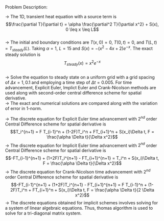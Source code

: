 Problem Description:  

-> The 1D, transient heat equation with a source term is  
$$\frac{\partial T}{\partial t} = \alpha \frac{\partial^2 T}{\partial x^2} + S(x), 0 \leq x \leq L$$  
-> The initial and boundary conditions are $T(x,0) = 0$, $T(0,t) = 0$, and $T(L,t)=T_{steady}(L)$. Taking $\alpha = 1$, $L=15$ and $S(x) = -(x^2-4x +2) e^{-x}$. The exact steady solution is  
$$T_{steady}(x) = x^2 e^{-x}$$  
-> Solve the equation to steady state on a uniform grid with a grid spacing of $\Delta x = 1,0.1$ and employing a time step of $\Delta t =  0.005$. For time advancement, Explicit Euler, Implict Euler and Crank-Nicolson methods are used along with second-order central difference scheme for spatial derivative.  
-> The exact and numerical solutions are compared along with the variation of error in 1-norm.  

-> The discrete equation for Explicit Euler time advancement with $2^{nd}$ order Central Difference scheme for spatial derivative is  
$$T_i^{n+1} = F T_{i-1}^n + (1-2F)T_i^n + FT_{i+1}^n + S(x_i)\Delta t, F = \frac{\alpha \Delta t}{\Delta x^2}$$
-> The discrete equation for Implicit Euler time advancement with $2^{nd}$ order Central Difference scheme for spatial derivative is  
$$-FT_{i-1}^{n+1} + (1+2F)T_i^{n+1} - FT_{i+1}^{n+1} = T_i^n + S(x_i)\Delta t, F = \frac{\alpha \Delta t}{\Delta x^2}$$
-> The discrete equation for Crank-Nicolson time advancement with $2^{nd}$ order Central Difference scheme for spatial derivative is  
$$-FT_{i-1}^{n+1} + (1+2F)T_i^{n+1} - FT_{i+1}^{n+1} = F T_{i-1}^n + (1-2F)T_i^n + FT_{i+1}^n + S(x_i)\Delta t, F = \frac{\alpha \Delta t}{2 \Delta x^2}$$
-> The discrete equations obtained for implicit schemes involves solving for a system of linear algebraic equations. Thus, thomas algorithm is used to solve for a tri-diagonal matrix system.  
